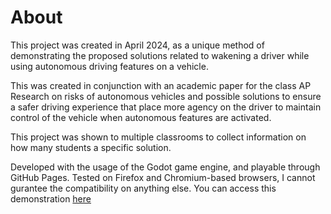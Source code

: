 
# About
This project was created in April 2024, as a unique method of demonstrating the proposed solutions related to wakening a driver while using autonomous driving features on a vehicle.

This was created in conjunction with an academic paper for the class AP Research on risks of autonomous vehicles and possible solutions to ensure a safer driving experience that place more agency on the driver to maintain control of the vehicle when autonomous features are activated. 

This project was shown to multiple classrooms to collect information on how many students a specific solution. 

Developed with the usage of the Godot game engine, and playable through GitHub Pages.
Tested on Firefox and Chromium-based browsers, I cannot gurantee the compatibility on anything else. 
You can access this demonstration [here](https://vosyt.github.io)
